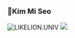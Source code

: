 ### 🌟Kim Mi Seo

![LIKELION.UNIV](http://is.am/5ywn)
<img src="https://img.shields.io/badge/VELOG-20C997?style=flat-square&logo=Velog&logoColor=white"/>

